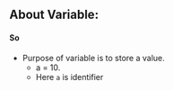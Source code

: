 ## About Variable:

#### So

* Purpose of variable is to store a value. 
	* a = 10.
	* Here `a` is identifier
